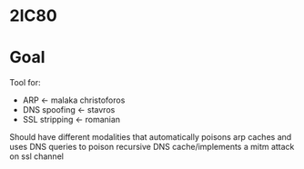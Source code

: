 # 2IC80

# Goal

Tool for:

- ARP <- malaka christoforos
- DNS spoofing <- stavros
- SSL stripping <- romanian

Should have different modalities that automatically poisons arp caches and uses DNS queries to poison recursive DNS cache/implements a mitm attack on ssl channel

